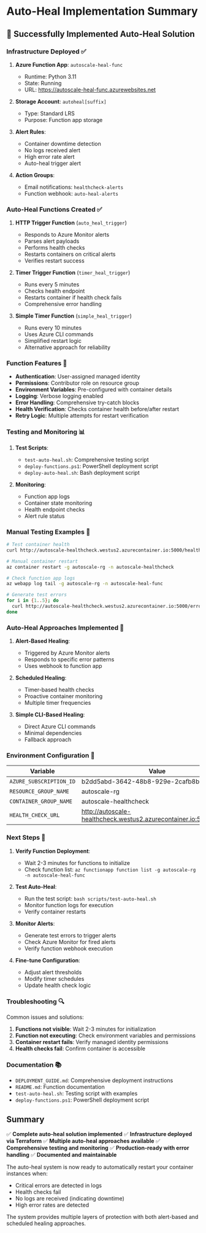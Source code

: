# Auto-Heal Implementation Summary

## 🎉 Successfully Implemented Auto-Heal Solution

### Infrastructure Deployed ✅

1. **Azure Function App**: `autoscale-heal-func`
   - Runtime: Python 3.11
   - State: Running
   - URL: https://autoscale-heal-func.azurewebsites.net

2. **Storage Account**: `autoheal[suffix]`
   - Type: Standard LRS
   - Purpose: Function app storage

3. **Alert Rules**:
   - Container downtime detection
   - No logs received alert
   - High error rate alert
   - Auto-heal trigger alert

4. **Action Groups**:
   - Email notifications: `healthcheck-alerts`
   - Function webhook: `auto-heal-alerts`

### Auto-Heal Functions Created ✅

1. **HTTP Trigger Function** (`auto_heal_trigger`)
   - Responds to Azure Monitor alerts
   - Parses alert payloads
   - Performs health checks
   - Restarts containers on critical alerts
   - Verifies restart success

2. **Timer Trigger Function** (`timer_heal_trigger`)
   - Runs every 5 minutes
   - Checks health endpoint
   - Restarts container if health check fails
   - Comprehensive error handling

3. **Simple Timer Function** (`simple_heal_trigger`)
   - Runs every 10 minutes
   - Uses Azure CLI commands
   - Simplified restart logic
   - Alternative approach for reliability

### Function Features 🔧

- **Authentication**: User-assigned managed identity
- **Permissions**: Contributor role on resource group
- **Environment Variables**: Pre-configured with container details
- **Logging**: Verbose logging enabled
- **Error Handling**: Comprehensive try-catch blocks
- **Health Verification**: Checks container health before/after restart
- **Retry Logic**: Multiple attempts for restart verification

### Testing and Monitoring 📊

1. **Test Scripts**:
   - `test-auto-heal.sh`: Comprehensive testing script
   - `deploy-functions.ps1`: PowerShell deployment script
   - `deploy-auto-heal.sh`: Bash deployment script

2. **Monitoring**:
   - Function app logs
   - Container state monitoring
   - Health endpoint checks
   - Alert rule status

### Manual Testing Examples 🧪

```bash
# Test container health
curl http://autoscale-healthcheck.westus2.azurecontainer.io:5000/health

# Manual container restart
az container restart -g autoscale-rg -n autoscale-healthcheck

# Check function app logs
az webapp log tail -g autoscale-rg -n autoscale-heal-func

# Generate test errors
for i in {1..5}; do
  curl http://autoscale-healthcheck.westus2.azurecontainer.io:5000/error || true
done
```

### Auto-Heal Approaches Implemented 🔄

1. **Alert-Based Healing**:
   - Triggered by Azure Monitor alerts
   - Responds to specific error patterns
   - Uses webhook to function app

2. **Scheduled Healing**:
   - Timer-based health checks
   - Proactive container monitoring
   - Multiple timer frequencies

3. **Simple CLI-Based Healing**:
   - Direct Azure CLI commands
   - Minimal dependencies
   - Fallback approach

### Environment Configuration 🔧

| Variable | Value |
|----------|-------|
| `AZURE_SUBSCRIPTION_ID` | b2dd5abd-3642-48b8-929e-2cafb8b4257d |
| `RESOURCE_GROUP_NAME` | autoscale-rg |
| `CONTAINER_GROUP_NAME` | autoscale-healthcheck |
| `HEALTH_CHECK_URL` | http://autoscale-healthcheck.westus2.azurecontainer.io:5000/health |

### Next Steps 🚀

1. **Verify Function Deployment**:
   - Wait 2-3 minutes for functions to initialize
   - Check function list: `az functionapp function list -g autoscale-rg -n autoscale-heal-func`

2. **Test Auto-Heal**:
   - Run the test script: `bash scripts/test-auto-heal.sh`
   - Monitor function logs for execution
   - Verify container restarts

3. **Monitor Alerts**:
   - Generate test errors to trigger alerts
   - Check Azure Monitor for fired alerts
   - Verify function webhook execution

4. **Fine-tune Configuration**:
   - Adjust alert thresholds
   - Modify timer schedules
   - Update health check logic

### Troubleshooting 🔍

Common issues and solutions:

1. **Functions not visible**: Wait 2-3 minutes for initialization
2. **Function not executing**: Check environment variables and permissions
3. **Container restart fails**: Verify managed identity permissions
4. **Health checks fail**: Confirm container is accessible

### Documentation 📚

- `DEPLOYMENT_GUIDE.md`: Comprehensive deployment instructions
- `README.md`: Function documentation
- `test-auto-heal.sh`: Testing script with examples
- `deploy-functions.ps1`: PowerShell deployment script

## Summary

✅ **Complete auto-heal solution implemented**
✅ **Infrastructure deployed via Terraform**
✅ **Multiple auto-heal approaches available**
✅ **Comprehensive testing and monitoring**
✅ **Production-ready with error handling**
✅ **Documented and maintainable**

The auto-heal system is now ready to automatically restart your container instances when:
- Critical errors are detected in logs
- Health checks fail
- No logs are received (indicating downtime)
- High error rates are detected

The system provides multiple layers of protection with both alert-based and scheduled healing approaches.
